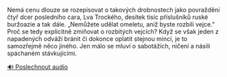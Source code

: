 
Nemá cenu dlouze se rozepisovat o takových drobnostech jako povraždění čtyř dcer posledního cara, Lva Trockého, desítek tisíc příslušníků ruské buržoazie a tak dále. „Nemůžete udělat omeletu, aniž byste rozbili vejce." Proč se tedy explicitně zmiňovat o rozbitých vejcích? Když se však jeden z napadených odváží bránit či dokonce oplatit stejnou mincí, je to samozřejmě něco jiného. Jen málo se mluví o sabotážích, ničení a násilí spáchaném stávkujícími.

[🔊 Poslechnout audio](/data/7-paragraphs/audio/chapter_26/para_006-Nem-cenu-dlouze-se-rozepisovat-o-takovch-drobnos.mp3)
